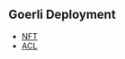 ## Goerli Deployment

- [NFT](https://goerli.etherscan.io/token/0xff2914f36a25b5e1732f4f62c840b1534cc3cd68)
- [ACL](https://goerli.etherscan.io/address/0x09e3e065b93460c6cf4ca0b480bfddb871e335be)
